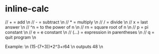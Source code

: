 # inline-calc

// + = add \n
// - = subtract \n
// * = multiply \n
// / = divide \n
// x = last answer \n
// ^n = to the power of n \n
// rn = square root of n \n
// p = pi constant \n
// e = e constant \n
// (...) = expression in parentheses \n
// q = quit program \n

Example: \n
(15-(7+3))*2^3+r64 \n
outputs 48 \n
